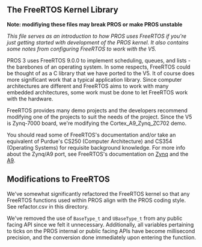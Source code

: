 ## The FreeRTOS Kernel Library

__Note: modifiying these files may break PROS or make PROS unstable__

_This file serves as an introduction to how PROS uses FreeRTOS if you're just_
_getting started with development of the PROS kernel. It also contains some_
_notes from configuring FreeRTOS to work with the V5._

PROS 3 uses FreeRTOS 9.0.0 to implement scheduling, queues, and lists - the 
barebones of an operating system. In some respects, FreeRTOS could be thought of
as a C library that we have ported to the V5. It of course does more significant
work that a typical application library.
Since computer architectures are different and FreeRTOS aims to work with many
embedded architectures, some work must be done to let FreeRTOS work with the 
hardware.

FreeRTOS provides many demo projects and the developers recommend modifying one 
of the projects to suit the needs of the project. Since the V5 is Zynq-7000 board,
we're modifying the Cortex\_A9\_Zynq\_ZC702 demo.

You should read some of FreeRTOS's documentation and/or take an equivalent of 
Purdue's CS250 (Computer Architecture) and CS354 (Operating Systems) for 
requisite background knowledge. For more info about the Zynq/A9 port, see 
FreeRTOS's documentation on [Zynq](http://www.freertos.org/RTOS-Xilinx-Zynq.html) 
and the [A9](http://www.freertos.org/Using-FreeRTOS-on-Cortex-A-Embedded-Processors.html).

## Modifications to FreeRTOS
We've somewhat significantly refactored the FreeRTOS kernel so that any FreeRTOS
functions used within PROS align with the PROS coding style. See refactor.csv in
this directory.

We've removed the use of `BaseType_t` and `UBaseType_t` from any public facing
API since we felt it unnecessary. Additionally, all variables pertaining to ticks
on the PROS internal or public facing APIs have become millisecond precision, and 
the conversion done immediately upon entering the functiion.

